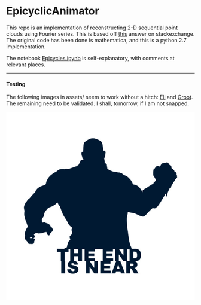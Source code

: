 # EpicyclicAnimator
This repo is an implementation of reconstructing 2-D sequential point clouds using Fourier series. This is based off [this](https://mathematica.stackexchange.com/a/171756) answer on stackexchange. The original code has been done is mathematica, and this is a python 2.7 implementation.

The notebook [Epicycles.ipynb](Epicycles.ipynb) is self-explanatory, with comments at relevant places.

-----------------------------------------
#### Testing

The following images in assets/ seem to work without a hitch: [Eli](assets/Eli.png) and [Groot](assets/Groot4.png). The remaining need to be validated. I shall, tomorrow, if I am not snapped.

![Thanos](assets/Thanos2.jpg)
